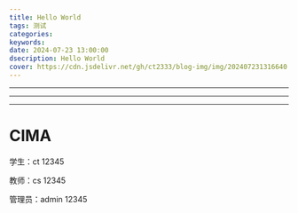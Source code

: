 ```yaml
---
title: Hello World
tags: 测试
categories:
keywords:
date: 2024-07-23 13:00:00
dsecription: Hello World
cover: https://cdn.jsdelivr.net/gh/ct2333/blog-img/img/202407231316640.png
---
```


---

---

---

# CIMA

学生：ct 12345

教师：cs 12345

管理员：admin 12345
